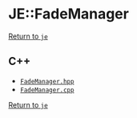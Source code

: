 # JE::FadeManager

[Return to `je`](/docs/je.md)

## C++

- [`FadeManager.hpp`](/src/je/FadeManager.hpp)
- [`FadeManager.cpp`](/src/je/FadeManager.cpp)

[Return to `je`](/docs/je.md)